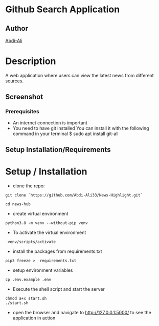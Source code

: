 # Github Search Application

## Author

[Abdi-Ali](https://github.com/Abdi-Ali33)

# Description

A web application where users can view the latest news from different sources.

## Screenshot

### Prerequisites

- An internet connection is important
- You need to have git installed You can install it with the following command in your terminal $ sudo apt install git-all

## Setup Installation/Requirements

# Setup / Installation

- clone the repo:

```shell
git clone `https://github.com/Abdi-Ali33/News-Highlight.git`
```

```shell
cd news-hub
```

- create virtual environment

```shell
python3.8 -m venv --without-pip venv
```

- To activate the virtual environment

```shell
 venv/scripts/activate
```

- install the packages from requirements.txt

```shell
pip3 freeze >  requirements.txt
```

- setup environment variables

```shell
cp .env.example .env
```

- Execute the shell script and start the server

```shell
chmod a+x start.sh
./start.sh
```

- open the browser and navigate to http://127.0.0.1:5000/ to see the application in action

